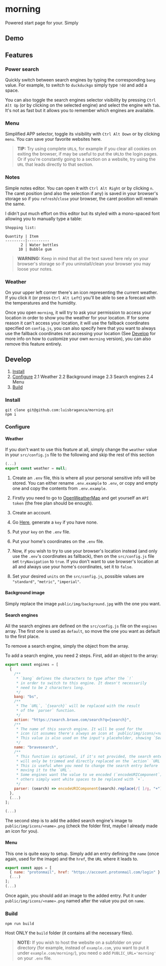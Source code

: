 # morning

Powered start page for your. Simply

## Demo

## Features

### Power search

Quickly switch between search engines by typing the corresponding `bang` value. For example, to switch to `duckduckgo` simply type `!dd` and add a space.

You can also toggle the search engines selector visibility by pressing `Ctrl Alt Up` (or by clicking on the selected engine) and select the engine wih `Tab`. It's not as fast but it allows you to remember which engines are available.

### Menu

Simplified APP selector, toggle its visibility with `Ctrl Alt Down` or by clicking `menu`. You can save your favorite websites here.

> **TIP:** Try using complete `URL`s, for example if you clear all cookies on exiting the browser, if may be useful to put the `URL`to the login pages. Or if you're constantly going to a section on a website, try using the `URL` that leads directly to that section.

### Notes

Simple notes editor. You can open it with `Ctrl Alt Right` or by clicking `n`. The caret position (and also the selection if any) is saved in your browser's storage so if you `refresh`/`close` your browser, the caret position will remain the same.

I didn't put much effort on this editor but its styled with a mono-spaced font allowing you to manually type a table:

```
Shopping list:

Quantity | Item
---------|----------
       2 | Water bottles
      10 | Bubble gum
```

> **WARNING:** Keep in mind that all the text saved here rely on your browser's storage so if you uninstall/clean your browser you may loose your notes.

### Weather

On your upper left corner there's an icon representing the current weather. If you click it (or press `Ctrl Alt Left`) you'll be able to see a forecast with the temperatures and the humidity.

Once you open `morning`, it will try to ask your permission to access your location in order to show you the weather for your location. If for some reason it can't access your location, it will use the fallback coordinates specified on `config.js`, you can also specify here that you want to always use the fallback coordinates not accessing your location (See [Develop](#develop) for more info on how to customize your own `morning` version), you can also remove this feature entirely.

## Develop

1. [Install](#install)
2. [Configure](#configure)
   2.1 Weather
   2.2 Background image
   2.3 Search engines
   2.4 Menu
3. [Build](#build)

### Install

```
git clone git@github.com:luisbraganca/morning.git
npm i
```

### Configure

#### Weather

If you don't want to use this feature at all, simply change the `weather` value in your `src/config.js` file to the following and skip the rest of this section

```js
(...)
export const weather = null;
```

1. Create an `.env` file, this is where all your personal sensitive info will be stored. You can either rename `.env.example` to `.env`, or copy and empty one and copy the contents from `.env.example`.

2. Firstly you need to go to [OpenWeatherMap](https://openweathermap.org) and get yourself an `API` `token` (the free plan should be enough).

3. Create an account.

4. Go [Here](https://home.openweathermap.org/api_keys), generate a `key` if you have none.

5. Put your `key` on the `.env` file.

6. Put your home's coordinates on the `.env` file.

7. Now, if you wish to try to use your browser's location instead (and only use the `.env`'s coordinates as fallback), then on the `src/config.js` file set `tryNavigation` to `true`. If you don't want to use browser's location at all and always use your home's coordinates, set it to `false`.

8. Set your desired `units` on the `src/config.js`, possible values are `"standard"`, `"metric"`, `"imperial"`.

#### Background image

Simply replace the image `public/img/background.jpg` with the one you want.

#### Search engines

All the search engines are defined on the `src/config.js` file on the `engines` array. The first one is used as `default`, so move the one you want as default to the first place.

To remove a search engine, simply the object from the array.

To add a search engine, you need 2 steps. First, add an object to the array:
```js
export const engines = [
  {
    /**
     * `bang` defines the characters to type after the `!`
     * in order to switch to this engine. It doesn't necessarily
     * need to be 2 characters long.
     */
    bang: "bs",
    /**
     * The `URL`, `{search}` will be replaced with the result
     * of the `parser` function.
     */
    action: "https://search.brave.com/search?q={search}",
    /**
     * The name of this search engine. It will be used for the
     * icon (it assumes there's always an icon at `public/img/icons/«name».png`).
     * This value is also used on the input's placeholder, showing `Search «name»`.
     */
    name: "bravesearch",
    /**
     * This function is optional, if it's not provided, the search entered
     * will only be trimmed and directly replaced on the `action` `URL`.
     * This is useful when you need to change the search entry before
     * moving it to the `URL`.
     * Some engines want the value to ve encoded (`encodeURIComponent`),
     * others simply want white spaces to be replaced with `+`.
     */
    parser: (search) => encodeURIComponent(search).replace(/[ ]/g, "+"),
  },
  (...)
];

(...)
```

The second step is to add the added search engine's image to `public/img/icons/«name».png` (check the folder first, maybe I already made an icon for you).

#### Menu

This one is quite easy to setup. Simply add an entry defining the `name` (once again, used for the image) and the `href`, the `URL` where it leads to.

```js
export const apps = [
  { name: "protonmail", href: "https://account.protonmail.com/login" },
  (...)
];
(...)
```

Once again, you should add an image to the added entry. Put it under `public/img/icons/«name».png` named after the value you put on `name`.

### Build

```
npm run build
```

Host ONLY the `build` folder (it contains all the necessary files).

> **NOTE:** If you wish to host the website on a subfolder on your directory (for example, instead of `example.com`, you want to put it under `example.com/morning/`), you need o add `PUBLIC_URL='morning'` on your `.env` file.
